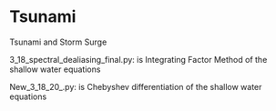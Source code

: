 # Tsunami
Tsunami and Storm Surge


3_18_spectral_dealiasing_final.py:   is Integrating Factor Method of the shallow water equations

New_3_18_20_.py:  is Chebyshev differentiation of the shallow water equations
